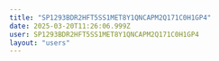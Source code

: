 ```yaml
---
title: "SP1293BDR2HFT5SS1MET8Y1QNCAPM2Q171C0H1GP4"
date: 2025-03-20T11:26:06.999Z
user: SP1293BDR2HFT5SS1MET8Y1QNCAPM2Q171C0H1GP4
layout: "users"
---
```

    